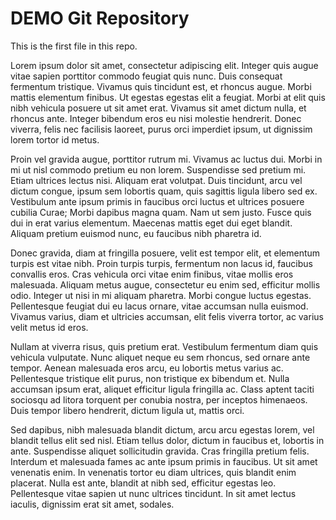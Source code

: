 # DEMO Git Repository

This is the first file in this repo.

Lorem ipsum dolor sit amet, consectetur adipiscing elit. Integer quis augue vitae sapien porttitor commodo feugiat quis nunc. Duis consequat fermentum tristique. Vivamus quis tincidunt est, et rhoncus augue. Morbi mattis elementum finibus. Ut egestas egestas elit a feugiat. Morbi at elit quis nibh vehicula posuere ut sit amet erat. Vivamus sit amet dictum nulla, et rhoncus ante. Integer bibendum eros eu nisi molestie hendrerit. Donec viverra, felis nec facilisis laoreet, purus orci imperdiet ipsum, ut dignissim lorem tortor id metus.

Proin vel gravida augue, porttitor rutrum mi. Vivamus ac luctus dui. Morbi in mi ut nisl commodo pretium eu non lorem. Suspendisse sed pretium mi. Etiam ultrices lectus nisi. Aliquam erat volutpat. Duis tincidunt, arcu vel dictum congue, ipsum sem lobortis quam, quis sagittis ligula libero sed ex. Vestibulum ante ipsum primis in faucibus orci luctus et ultrices posuere cubilia Curae; Morbi dapibus magna quam. Nam ut sem justo. Fusce quis dui in erat varius elementum. Maecenas mattis eget dui eget blandit. Aliquam pretium euismod nunc, eu faucibus nibh pharetra id.

Donec gravida, diam at fringilla posuere, velit est tempor elit, et elementum turpis est vitae nibh. Proin turpis turpis, fermentum non lacus id, faucibus convallis eros. Cras vehicula orci vitae enim finibus, vitae mollis eros malesuada. Aliquam metus augue, consectetur eu enim sed, efficitur mollis odio. Integer ut nisi in mi aliquam pharetra. Morbi congue luctus egestas. Pellentesque feugiat dui eu lacus ornare, vitae accumsan nulla euismod. Vivamus varius, diam et ultricies accumsan, elit felis viverra tortor, ac varius velit metus id eros.

Nullam at viverra risus, quis pretium erat. Vestibulum fermentum diam quis vehicula vulputate. Nunc aliquet neque eu sem rhoncus, sed ornare ante tempor. Aenean malesuada eros arcu, eu lobortis metus varius ac. Pellentesque tristique elit purus, non tristique ex bibendum et. Nulla accumsan ipsum erat, aliquet efficitur ligula fringilla ac. Class aptent taciti sociosqu ad litora torquent per conubia nostra, per inceptos himenaeos. Duis tempor libero hendrerit, dictum ligula ut, mattis orci.

Sed dapibus, nibh malesuada blandit dictum, arcu arcu egestas lorem, vel blandit tellus elit sed nisl. Etiam tellus dolor, dictum in faucibus et, lobortis in ante. Suspendisse aliquet sollicitudin gravida. Cras fringilla pretium felis. Interdum et malesuada fames ac ante ipsum primis in faucibus. Ut sit amet venenatis enim. In venenatis tortor eu diam ultrices, quis blandit enim placerat. Nulla est ante, blandit at nibh sed, efficitur egestas leo. Pellentesque vitae sapien ut nunc ultrices tincidunt. In sit amet lectus iaculis, dignissim erat sit amet, sodales.